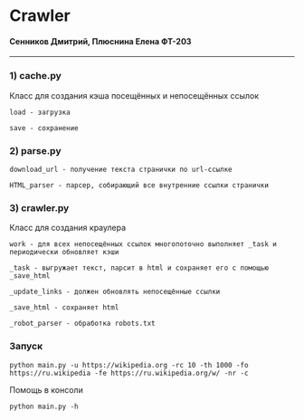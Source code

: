 # **Crawler**
#### Сенников Дмитрий, Плюснина Елена ФТ-203
---
### 1) **cache.py**
Класс для создания кэша посещённых и непосещённых ссылок

    load - загрузка

    save - сохранение

### 2) **parse.py**

    download_url - получение текста странички по url-ссылке

    HTML_parser - парсер, собирающий все внутренние ссылки странички

### 3) crawler.py
Класс для создания краулера 

    work - для всех непосещённых ссылок многопоточно выполняет _task и периодически обновляет кэши

    _task - выгружает текст, парсит в html и сохраняет его с помощью _save_html

    _update_links - должен обновлять непосещённые ссылки

    _save_html - сохраняет html

    _robot_parser - обработка robots.txt


### Запуск 

    python main.py -u https://wikipedia.org -rc 10 -th 1000 -fo https://ru.wikipedia -fe https://ru.wikipedia.org/w/ -nr -c

Помощь в консоли

    python main.py -h